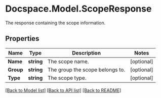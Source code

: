 # Docspace.Model.ScopeResponse
The response containing the scope information.

## Properties

Name | Type | Description | Notes
------------ | ------------- | ------------- | -------------
**Name** | **string** | The scope name. | [optional] 
**Group** | **string** | The group the scope belongs to. | [optional] 
**Type** | **string** | The scope type. | [optional] 

[[Back to Model list]](../README.md#documentation-for-models) [[Back to API list]](../README.md#documentation-for-api-endpoints) [[Back to README]](../README.md)

